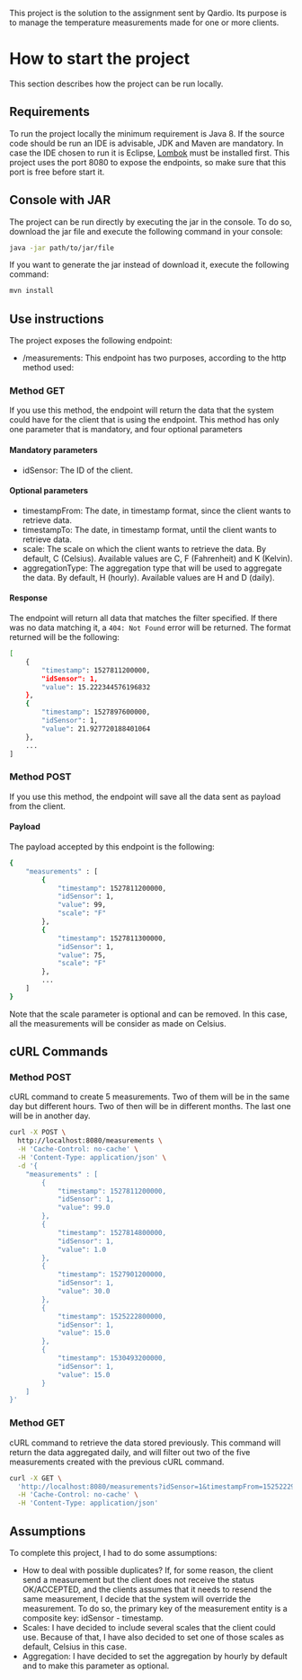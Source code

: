 This project is the solution to the assignment sent by Qardio. 
Its purpose is to manage the temperature measurements made for one or more clients.

# How to start the project
This section describes how the project can be run locally.

## Requirements
To run the project locally the minimum requirement is Java 8.
If the source code should be run an IDE is advisable, JDK and Maven are mandatory.
In case the IDE chosen to run it is Eclipse, [Lombok](https://projectlombok.org/) must be installed first.
This project uses the port 8080 to expose the endpoints, so make sure that this port is free before start it.

## Console with JAR
The project can be run directly by executing the jar in the console.
To do so, download the jar file and execute the following command in your console:
```bash
java -jar path/to/jar/file
```

If you want to generate the jar instead of download it, execute the following command:
```bash
mvn install
``` 

## Use instructions
The project exposes the following endpoint:
- /measurements: This endpoint has two purposes, according to the http method used:

### Method GET
If you use this method, the endpoint will return the data that the system could have for the client that is using the endpoint.
This method has only one parameter that is mandatory, and four optional parameters

#### Mandatory parameters
- idSensor: The ID of the client.

#### Optional parameters
- timestampFrom: The date, in timestamp format, since the client wants to retrieve data.
- timestampTo: The date, in timestamp format, until the client wants to retrieve data.
- scale: The scale on which the client wants to retrieve the data. By default, C (Celsius). Available values are C, F (Fahrenheit) and K (Kelvin).
- aggregationType: The aggregation type that will be used to aggregate the data. By default, H (hourly). Available values are H and D (daily).

#### Response
The endpoint will return all data that matches the filter specified. If there was no data matching it, a `404: Not Found` error will be returned.
The format returned will be the following:
```bash
[
    {
        "timestamp": 1527811200000,
        "idSensor": 1,
        "value": 15.222344576196832
    },
    {
        "timestamp": 1527897600000,
        "idSensor": 1,
        "value": 21.927720188401064
    },
	...
]
```

### Method POST
If you use this method, the endpoint will save all the data sent as payload from the client.

#### Payload
The payload accepted by this endpoint is the following:
```bash
{
	"measurements" : [
		{
			"timestamp": 1527811200000,
			"idSensor": 1,
			"value": 99,
			"scale": "F"
		},
		{
			"timestamp": 1527811300000,
			"idSensor": 1,
			"value": 75,
			"scale": "F"
		},
		...
	]
}
```

Note that the scale parameter is optional and can be removed. In this case, all the measurements will be consider as made on Celsius.

## cURL Commands
### Method POST
cURL command to create 5 measurements. Two of them will be in the same day but different hours. Two of then will be in different months. The last one will be in another day.
```bash
curl -X POST \
  http://localhost:8080/measurements \
  -H 'Cache-Control: no-cache' \
  -H 'Content-Type: application/json' \
  -d '{
	"measurements" : [
		{
			"timestamp": 1527811200000,
			"idSensor": 1,
			"value": 99.0
		},
		{
			"timestamp": 1527814800000,
			"idSensor": 1,
			"value": 1.0
		},
		{
			"timestamp": 1527901200000,
			"idSensor": 1,
			"value": 30.0
		},
		{
			"timestamp": 1525222800000,
			"idSensor": 1,
			"value": 15.0
		},
		{
			"timestamp": 1530493200000,
			"idSensor": 1,
			"value": 15.0
		}
	]
}'
```

### Method GET
cURL command to retrieve the data stored previously. This command will return the data aggregated daily, and will filter out two of the five measurements created with the previous cURL command.

```bash
curl -X GET \
  'http://localhost:8080/measurements?idSensor=1&timestampFrom=1525222900000&timestampTo=1530493100000&aggregationType=D' \
  -H 'Cache-Control: no-cache' \
  -H 'Content-Type: application/json'
```
## Assumptions
To complete this project, I had to do some assumptions:
- How to deal with possible duplicates? If, for some reason, the client send a measurement but the client does not receive the status OK/ACCEPTED, and the clients assumes that it needs to resend the same measurement, I decide that the system will override the measurement. To do so, the primary key of the measurement entity is a composite key: idSensor - timestamp.
- Scales: I have decided to include several scales that the client could use. Because of that, I have also decided to set one of those scales as default, Celsius in this case.
- Aggregation: I have decided to set the aggregation by hourly by default and to make this parameter as optional.
